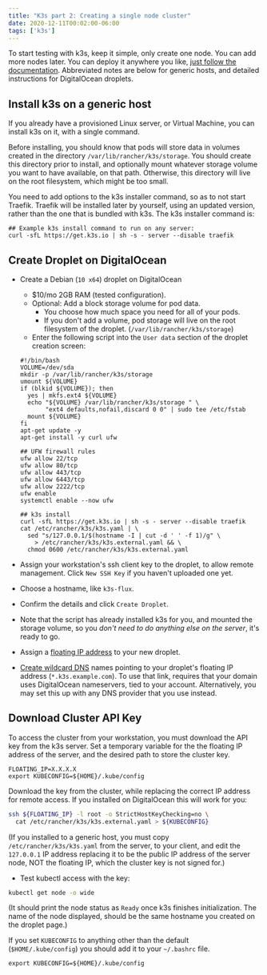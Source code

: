 ```yaml
---
title: "K3s part 2: Creating a single node cluster"
date: 2020-12-11T00:02:00-06:00
tags: ['k3s']
---
```


To start testing with k3s, keep it simple, only create one node. You can add
more nodes later. You can deploy it anywhere you like, [just follow the
documentation](https://rancher.com/docs/k3s/latest/en/quick-start/). Abbreviated
notes are below for generic hosts, and detailed instructions for DigitalOcean
droplets.

## Install k3s on a generic host

If you already have a provisioned Linux server, or Virtual Machine, you can
install k3s on it, with a single command.

Before installing, you should know that pods will store data in volumes created
in the directory `/var/lib/rancher/k3s/storage`. You should create this
directory prior to install, and optionally mount whatever storage volume you
want to have available, on that path. Otherwise, this directory will live on the
root filesystem, which might be too small.

You need to add options to the k3s installer command, so as to not start
Traefik. Traefik will be installed later by yourself, using an updated version,
rather than the one that is bundled with k3s. The k3s installer command is:

```
## Example k3s install command to run on any server:
curl -sfL https://get.k3s.io | sh -s - server --disable traefik
```

## Create Droplet on DigitalOcean

 * Create a Debian (`10 x64`) droplet on DigitalOcean
   * $10/mo 2GB RAM (tested configuration).
   * Optional: Add a block storage volume for pod data.
     * You choose how much space you need for all of your pods.
     * If you don't add a volume, pod storage will live on the root filesystem
       of the droplet. (`/var/lib/rancher/k3s/storage`)
   * Enter the following script into the `User data` section of the droplet
     creation screen:
   
   ```
   #!/bin/bash
   VOLUME=/dev/sda
   mkdir -p /var/lib/rancher/k3s/storage
   umount ${VOLUME}
   if (blkid ${VOLUME}); then 
     yes | mkfs.ext4 ${VOLUME}
     echo "${VOLUME} /var/lib/rancher/k3s/storage " \
          "ext4 defaults,nofail,discard 0 0" | sudo tee /etc/fstab
     mount ${VOLUME}
   fi
   apt-get update -y
   apt-get install -y curl ufw
   
   ## UFW firewall rules
   ufw allow 22/tcp
   ufw allow 80/tcp
   ufw allow 443/tcp
   ufw allow 6443/tcp
   ufw allow 2222/tcp
   ufw enable
   systemctl enable --now ufw

   ## k3s install
   curl -sfL https://get.k3s.io | sh -s - server --disable traefik
   cat /etc/rancher/k3s/k3s.yaml | \
     sed "s/127.0.0.1/$(hostname -I | cut -d ' ' -f 1)/g" \
       > /etc/rancher/k3s/k3s.external.yaml && \
     chmod 0600 /etc/rancher/k3s/k3s.external.yaml
   ```

 * Assign your workstation's ssh client key to the droplet, to allow remote
   management. Click `New SSH Key` if you haven't uploaded one yet.
   
 * Choose a hostname, like `k3s-flux`.
   
 * Confirm the details and click `Create Droplet`.
 
 * Note that the script has already installed k3s for you, and mounted the
   storage volume, so you *don't need to do anything else on the server*, it's
   ready to go.
   
 * Assign a [floating IP
   address](https://cloud.digitalocean.com/networking/floating_ips) to your new
   droplet.
   
 * [Create wildcard DNS](https://cloud.digitalocean.com/networking/domains)
   names pointing to your droplet's floating IP address
   (`*.k3s.example.com`). To use that link, requires that your domain uses
   DigitalOcean nameservers, tied to your account. Alternatively, you may set
   this up with any DNS provider that you use instead.
   
## Download Cluster API Key

To access the cluster from your workstation, you must download the API key from
the k3s server. Set a temporary variable for the the floating IP address of the
server, and the desired path to store the cluster key.

```env
FLOATING_IP=X.X.X.X
export KUBECONFIG=${HOME}/.kube/config
```

Download the key from the cluster, while replacing the correct IP address for
remote access. If you installed on DigitalOcean this will work for you:

```bash
ssh ${FLOATING_IP} -l root -o StrictHostKeyChecking=no \
  cat /etc/rancher/k3s/k3s.external.yaml > ${KUBECONFIG}
```

(If you installed to a generic host, you must copy `/etc/rancher/k3s/k3s.yaml`
from the server, to your client, and edit the `127.0.0.1` IP address replacing
it to be the public IP address of the server node, NOT the floating IP, which
the cluster key is not signed for.)

 * Test kubectl access with the key:
 
 ```bash
 kubectl get node -o wide
 ```
(It should print the node status as `Ready` once k3s finishes initialization. The name of the node displayed, should be the same hostname you created on the droplet page.)

If you set `KUBECONFIG` to anything other than the default
(`$HOME/.kube/config`) you should add it to your `~/.bashrc` file.

```env-static
export KUBECONFIG=${HOME}/.kube/config
```
